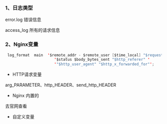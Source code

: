 ### 1、日志类型

error.log  错误信息

access_log  所有的请求信息



### 2、Nginx变量

```java
 log_format  main  '$remote_addr - $remote_user [$time_local] "$request" '
                      '$status $body_bytes_sent "$http_referer" '
                      '"$http_user_agent" "$http_x_forwarded_for"';
```



+ HTTP请求变量

arg_PARAMETER、http_HEADER、send_http_HEADER

+ Nginx 内置的

去官网查看

+ 自定义变量





